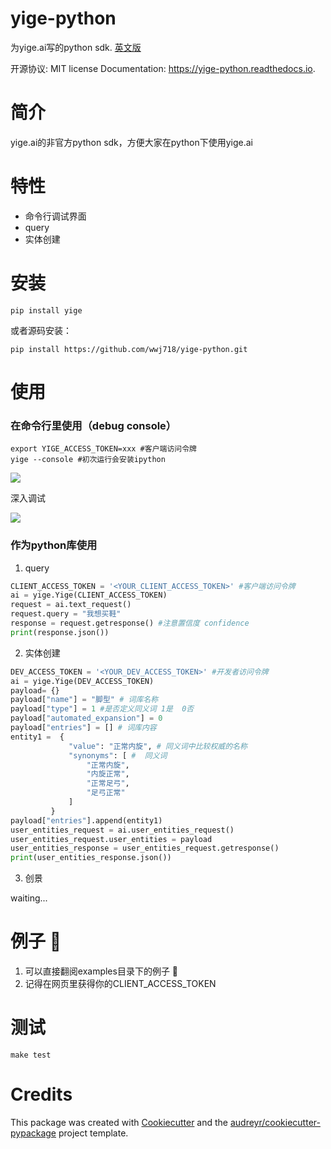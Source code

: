 # yige-python

为yige.ai写的python sdk.  [英文版](https://github.com/wwj718/yige-python/blob/master/README.rst)

开源协议: MIT license
Documentation: https://yige-python.readthedocs.io.

# 简介
yige.ai的非官方python sdk，方便大家在python下使用yige.ai

# 特性
*  命令行调试界面
*  query
*  实体创建

# 安装
`pip install yige`

或者源码安装：

`pip install https://github.com/wwj718/yige-python.git`


# 使用

### 在命令行里使用（debug console）
```
export YIGE_ACCESS_TOKEN=xxx #客户端访问令牌
yige --console #初次运行会安装ipython
```

![](http://oav6fgfj1.bkt.clouddn.com/yige0b001117.png)

深入调试

![](http://oav6fgfj1.bkt.clouddn.com/yige792db9bd.png)

### 作为python库使用

1. query

```python
CLIENT_ACCESS_TOKEN = '<YOUR_CLIENT_ACCESS_TOKEN>' #客户端访问令牌
ai = yige.Yige(CLIENT_ACCESS_TOKEN)
request = ai.text_request()
request.query = "我想买鞋"
response = request.getresponse() #注意置信度 confidence
print(response.json())
```

2.  实体创建

```python
DEV_ACCESS_TOKEN = '<YOUR_DEV_ACCESS_TOKEN>' #开发者访问令牌
ai = yige.Yige(DEV_ACCESS_TOKEN)
payload= {}
payload["name"] = "脚型" # 词库名称
payload["type"] = 1 #是否定义同义词 1是  0否
payload["automated_expansion"] = 0
payload["entries"] = [] # 词库内容
entity1 =  {
             "value": "正常内旋", # 同义词中比较权威的名称
             "synonyms": [ #  同义词
                 "正常内旋",
                 "内旋正常",
                 "正常足弓",
                 "足弓正常"
             ]
         }
payload["entries"].append(entity1)
user_entities_request = ai.user_entities_request()
user_entities_request.user_entities = payload
user_entities_response = user_entities_request.getresponse()
print(user_entities_response.json())
```

3. 创景

waiting...

# 例子 🌰

1. 可以直接翻阅examples目录下的例子 🌰
2. 记得在网页里获得你的CLIENT_ACCESS_TOKEN


# 测试
`make test`

# Credits
This package was created with [Cookiecutter](https://github.com/audreyr/cookiecutter) and the [audreyr/cookiecutter-pypackage](https://github.com/audreyr/cookiecutter-pypackage) project template.
